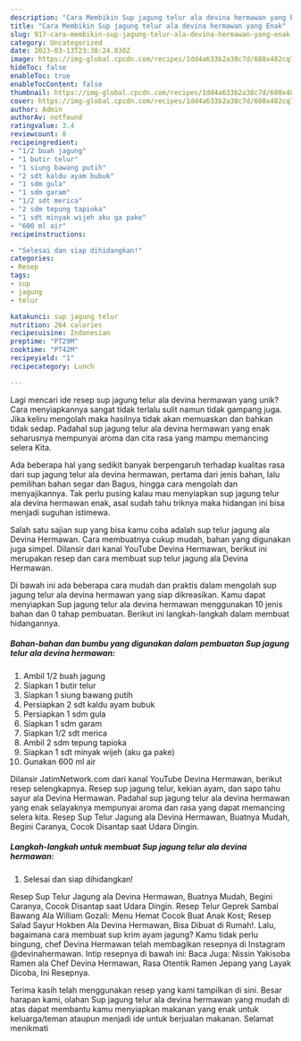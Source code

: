 ```yaml
---
description: "Cara Membikin Sup jagung telur ala devina hermawan yang Enak"
title: "Cara Membikin Sup jagung telur ala devina hermawan yang Enak"
slug: 917-cara-membikin-sup-jagung-telur-ala-devina-hermawan-yang-enak
category: Uncategorized
date: 2023-03-13T23:38:24.830Z
image: https://img-global.cpcdn.com/recipes/1dd4a633b2a38c7d/680x482cq70/sup-jagung-telur-ala-devina-hermawan-foto-resep-utama.jpg
hideToc: false
enableToc: true
enableTocContent: false
thumbnail: https://img-global.cpcdn.com/recipes/1dd4a633b2a38c7d/680x482cq70/sup-jagung-telur-ala-devina-hermawan-foto-resep-utama.jpg
cover: https://img-global.cpcdn.com/recipes/1dd4a633b2a38c7d/680x482cq70/sup-jagung-telur-ala-devina-hermawan-foto-resep-utama.jpg
author: Admin
authorAv: notfound
ratingvalue: 3.4
reviewcount: 8
recipeingredient:
- "1/2 buah jagung"
- "1 butir telur"
- "1 siung bawang putih"
- "2 sdt kaldu ayam bubuk"
- "1 sdm gula"
- "1 sdm garam"
- "1/2 sdt merica"
- "2 sdm tepung tapioka"
- "1 sdt minyak wijeh aku ga pake"
- "600 ml air"
recipeinstructions:

- "Selesai dan siap dihidangkan!"
categories:
- Resep
tags:
- sup
- jagung
- telur

katakunci: sup jagung telur 
nutrition: 264 calories
recipecuisine: Indonesian
preptime: "PT29M"
cooktime: "PT42M"
recipeyield: "1"
recipecategory: Lunch

---
```





Lagi mencari ide resep sup jagung telur ala devina hermawan yang unik? Cara menyiapkannya sangat tidak terlalu sulit namun tidak gampang juga. Jika keliru mengolah maka hasilnya tidak akan memuaskan dan bahkan tidak sedap. Padahal sup jagung telur ala devina hermawan yang enak seharusnya mempunyai aroma dan cita rasa yang mampu memancing selera Kita.





Ada beberapa hal yang sedikit banyak berpengaruh terhadap kualitas rasa dari sup jagung telur ala devina hermawan, pertama dari jenis bahan, lalu pemilihan bahan segar dan Bagus, hingga cara mengolah dan menyajikannya. Tak perlu pusing kalau mau menyiapkan sup jagung telur ala devina hermawan enak,      asal sudah tahu triknya maka hidangan ini bisa menjadi suguhan istimewa.














Salah satu sajian sup yang bisa kamu coba adalah sup telur jagung ala Devina Hermawan. Cara membuatnya cukup mudah, bahan yang digunakan juga simpel. Dilansir dari kanal YouTube Devina Hermawan, berikut ini merupakan resep dan cara membuat sup telur jagung ala Devina Hermawan.






Di bawah ini ada beberapa cara mudah dan praktis dalam mengolah sup jagung telur ala devina hermawan yang siap dikreasikan. Kamu dapat menyiapkan Sup jagung telur ala devina hermawan menggunakan 10 jenis bahan dan 0 tahap pembuatan. Berikut ini langkah-langkah dalam membuat hidangannya.

<!--inarticleads1-->

##### Bahan-bahan dan bumbu yang digunakan dalam pembuatan Sup jagung telur ala devina hermawan:

1. Ambil 1/2 buah jagung
1. Siapkan 1 butir telur
1. Siapkan 1 siung bawang putih
1. Persiapkan 2 sdt kaldu ayam bubuk
1. Persiapkan 1 sdm gula
1. Siapkan 1 sdm garam
1. Siapkan 1/2 sdt merica
1. Ambil 2 sdm tepung tapioka
1. Siapkan 1 sdt minyak wijeh (aku ga pake)
1. Gunakan 600 ml air


Dilansir JatimNetwork.com dari kanal YouTube Devina Hermawan, berikut resep selengkapnya. Resep sup jagung telur, kekian ayam, dan sapo tahu sayur ala Devina Hermawan. Padahal sup jagung telur ala devina hermawan yang enak selayaknya mempunyai aroma dan rasa yang dapat memancing selera kita. Resep Sup Telur Jagung ala Devina Hermawan, Buatnya Mudah, Begini Caranya, Cocok Disantap saat Udara Dingin. 

<!--inarticleads2-->

##### Langkah-langkah untuk membuat Sup jagung telur ala devina hermawan:


1. Selesai dan siap dihidangkan!

Resep Sup Telur Jagung ala Devina Hermawan, Buatnya Mudah, Begini Caranya, Cocok Disantap saat Udara Dingin. Resep Telur Geprek Sambal Bawang Ala William Gozali: Menu Hemat Cocok Buat Anak Kost; Resep Salad Sayur Hokben Ala Devina Hermawan, Bisa Dibuat di Rumah!. Lalu, bagaimana cara membuat sup krim ayam jagung? Kamu tidak perlu bingung, chef Devina Hermawan telah membagikan resepnya di Instagram @devinahermawan. Intip resepnya di bawah ini: Baca Juga: Nissin Yakisoba Ramen ala Chef Devina Hermawan, Rasa Otentik Ramen Jepang yang Layak Dicoba, Ini Resepnya. 

Terima kasih telah menggunakan resep yang kami tampilkan di sini. Besar harapan kami, olahan Sup jagung telur ala devina hermawan yang mudah di atas dapat membantu kamu menyiapkan makanan yang enak untuk keluarga/teman ataupun menjadi ide untuk berjualan makanan. Selamat menikmati
